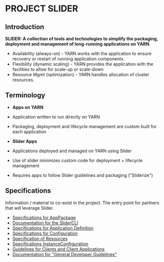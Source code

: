 PROJECT SLIDER
===

Introduction
---

**SLIDER: A collection of tools and technologies to simplify the packaging, deployment and management of long-running applications on YARN.**

- Availability (always-on) - YARN works with the application to ensure recovery or restart of running application components.
- Flexibility (dynamic scaling) - YARN provides the application with the facilities to allow for scale-up or scale-down
- Resource Mgmt (optimization) - YARN handles allocation of cluster resources.

Terminology
---

- **Apps on YARN**
 - Application written to run directly on YARN
 - Packaging, deployment and lifecycle management are custom built for each application

- **Slider Apps**
 - Applications deployed and managed on YARN using Slider
 - Use of slider minimizes custom code for deployment + lifecycle management
- Requires apps to follow Slider guidelines and packaging ("Sliderize")

Specifications
---

Information / material to co-exist in the project. The entry point for partners that will leverage Slider.

- [Specifications for AppPackage](application_package.md)
- [Documentation for the SliderCLI](apps_on_yarn_cli.md)
- [Specifications for Application Definition](application_definition.md)
- [Specifications for Configuration](application_configuration.md)
- [Specification of Resources](resource_specification.md)
- [Specifications InstanceConfiguration](application_instance_configuration.md)
- [Guidelines for Clients and Client Applications](canonical_scenarios.md)
- [Documentation for "General Developer Guidelines"](app_developer_guideline.md)
